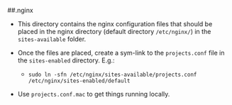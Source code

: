 ##.nginx

* This directory contains the nginx configuration files that should be placed in the nginx directory (default directory `/etc/nginx/`) in the `sites-available` folder.

* Once the files are placed, create a sym-link to the `projects.conf` file in the `sites-enabled` directory. E.g.:

  * `sudo ln -sfn /etc/nginx/sites-available/projects.conf /etc/nginx/sites-enabled/default`

* Use `projects.conf.mac` to get things running locally.

